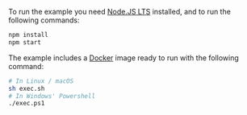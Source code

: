 To run the example you need [Node.JS LTS](https://nodejs.org/en/download/) installed, and to run the following commands:

```bash
npm install
npm start
```

The example includes a [Docker](https://www.docker.com) image ready to run with the following command:

```bash
# In Linux / macOS
sh exec.sh
# In Windows' Powershell
./exec.ps1
```
